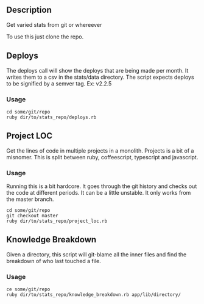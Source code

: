 ## Description
Get varied stats from git or whereever

To use this just clone the repo.

## Deploys
The deploys call will show the deploys that are being made per month. It writes them to a csv in the stats/data directory.
The script expects deploys to be signified by a semver tag. Ex: v2.2.5

### Usage

```
cd some/git/repo
ruby dir/to/stats_repo/deploys.rb
```

## Project LOC
Get the lines of code in multiple projects in a monolith. Projects is a bit of a misnomer. This is split between ruby, coffeescript, typescript and javascript.

### Usage

Running this is a bit hardcore. It goes through the git history and checks out the code at different periods. It can be a little unstable. It only works from the master branch.

```
cd some/git/repo
git checkout master
ruby dir/to/stats_repo/project_loc.rb
```

## Knowledge Breakdown

Given a directory, this script will git-blame all the inner files and find the breakdown of who last touched a file.

### Usage
```
ce some/git/repo
ruby dir/to/stats_repo/knowledge_breakdown.rb app/lib/directory/
```
